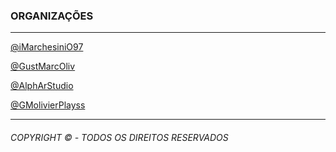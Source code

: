 ### ORGANIZAÇÕES

---

[@iMarchesiniO97](https://github.com/iMarchesiniO97)

[@GustMarcOliv](https://github.com/GustMarcOliv)

[@AlphArStudio](https://github.com/AlphArStudio)

[@GMolivierPlayss](https://github.com/GMolivierPlayss)

---

###### COPYRIGHT © - TODOS OS DIREITOS RESERVADOS
